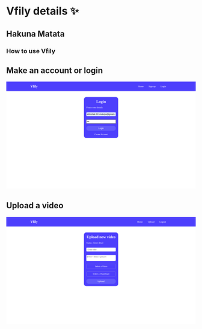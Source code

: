 # Vfily details ✨
## Hakuna Matata

### How to use Vfily

## Make an account or login 
![](images/login.png)

## Upload a video
![](images/upload.png)